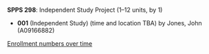 **SPPS 298**: Independent Study Project (1–12 units, by 1)

- **001** (Independent Study) (time and location TBA) by Jones, John (A09166882)

[Enrollment numbers over time](./SPPS298.tsv)
